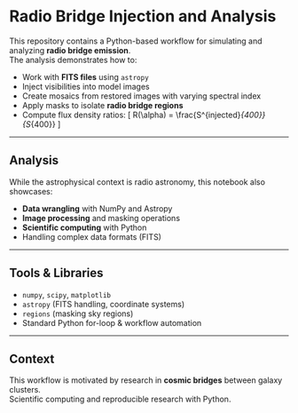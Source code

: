 # Radio Bridge Injection and Analysis

This repository contains a Python-based workflow for simulating and analyzing **radio bridge emission**.  
The analysis demonstrates how to:

- Work with **FITS files** using `astropy`
- Inject visibilities into model images
- Create mosaics from restored images with varying spectral index
- Apply masks to isolate **radio bridge regions**
- Compute flux density ratios:
  \[
  R(\alpha) = \frac{S^{injected}_{400}}{S_{400}}
  \]

---

## Analysis
While the astrophysical context is radio astronomy, this notebook also showcases:
- **Data wrangling** with NumPy and Astropy
- **Image processing** and masking operations
- **Scientific computing** with Python
- Handling complex data formats (FITS)

---

## Tools & Libraries
- `numpy`, `scipy`, `matplotlib`
- `astropy` (FITS handling, coordinate systems)
- `regions` (masking sky regions)
- Standard Python for-loop & workflow automation

---

## Context
This workflow is motivated by research in **cosmic bridges** between galaxy clusters.  
Scientific computing and reproducible research with Python.
